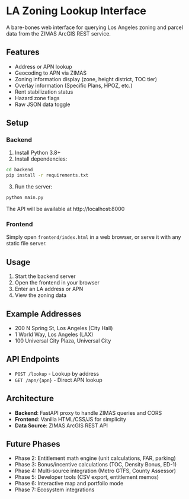 # LA Zoning Lookup Interface

A bare-bones web interface for querying Los Angeles zoning and parcel data from the ZIMAS ArcGIS REST service.

## Features

- Address or APN lookup
- Geocoding to APN via ZIMAS
- Zoning information display (zone, height district, TOC tier)
- Overlay information (Specific Plans, HPOZ, etc.)
- Rent stabilization status
- Hazard zone flags
- Raw JSON data toggle

## Setup

### Backend

1. Install Python 3.8+
2. Install dependencies:
```bash
cd backend
pip install -r requirements.txt
```

3. Run the server:
```bash
python main.py
```

The API will be available at http://localhost:8000

### Frontend

Simply open `frontend/index.html` in a web browser, or serve it with any static file server.

## Usage

1. Start the backend server
2. Open the frontend in your browser
3. Enter an LA address or APN
4. View the zoning data

## Example Addresses

- 200 N Spring St, Los Angeles (City Hall)
- 1 World Way, Los Angeles (LAX)
- 100 Universal City Plaza, Universal City

## API Endpoints

- `POST /lookup` - Lookup by address
- `GET /apn/{apn}` - Direct APN lookup

## Architecture

- **Backend**: FastAPI proxy to handle ZIMAS queries and CORS
- **Frontend**: Vanilla HTML/CSS/JS for simplicity
- **Data Source**: ZIMAS ArcGIS REST API

## Future Phases

- Phase 2: Entitlement math engine (unit calculations, FAR, parking)
- Phase 3: Bonus/incentive calculations (TOC, Density Bonus, ED-1)
- Phase 4: Multi-source integration (Metro GTFS, County Assessor)
- Phase 5: Developer tools (CSV export, entitlement memos)
- Phase 6: Interactive map and portfolio mode
- Phase 7: Ecosystem integrations